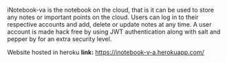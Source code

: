 iNotebook-va is the notebook on the cloud, that is it can be used to store any notes or important points on the cloud.
Users can log in to their respective accounts and add, delete or update notes at any time.
A user account is made hack free by using JWT authentication along with salt and pepper by for an extra security level.

<!-- Hosted repository is vinay0703/inotebook-v-a -->
Website hosted in heroku **link:** https://inotebook-v-a.herokuapp.com/
